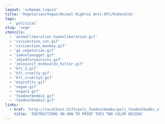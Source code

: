 ```yaml
---
layout: 'subpage.liquid'
title: 'Vegetarian/Vegan/Animal Rights& Anti-KFC/McDonalds'
tags:
  - 'political'
slug: 'vege'
stencils:
  - 'animalliberation_humanliberation.gif'
  - 'vivisection_cat.gif'
  - 'vivisection_monkey.gif'
  - 'go_vegetarian.gif'
  - 'iamnotanugget.gif'
  - 'idiedforyoursins.gif'
  - 'imlovinit_mcdonalds_hitler.gif'
  - 'kfc_2.gif'
  - 'kfc_cruelty.gif'
  - 'kfc_cruelty2.gif'
  - 'mcprofits.gif'
  - 'vegan.gif'
  - 'vegan1.gif'
  - 'foodnotbombs1.gif'
  - 'foodnotbombs2.gif'
links:
  - href: 'http://localhost:5173/poli_foodnotbombs/poli_foodnotbombs_stamp.html'
    title: 'INSTRUCTIONS ON HOW TO PRINT THIS TWO COLOR DESIGN'
---
```

